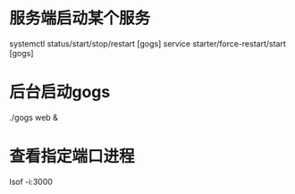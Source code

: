 # 服务端启动某个服务
systemctl status/start/stop/restart [gogs]
service starter/force-restart/start [gogs]
# 后台启动gogs
./gogs web & 

# 查看指定端口进程
lsof -i:3000  
